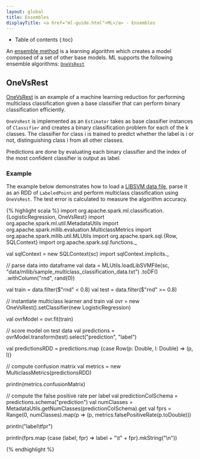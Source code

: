 ```yaml
---
layout: global
title: Ensembles
displayTitle: <a href="ml-guide.html">ML</a> - Ensembles
---
```


* Table of contents
{:toc}

An [ensemble method](http://en.wikipedia.org/wiki/Ensemble_learning)
is a learning algorithm which creates a model composed of a set of other base models.
ML supports the following ensemble algorithms: [`OneVsRest`](api/scala/index.html#org.apache.spark.ml.classifier.OneVsRest)

## OneVsRest

[OneVsRest](http://en.wikipedia.org/wiki/Multiclass_classification#One-vs.-rest) is an example of a machine learning reduction for performing multiclass classification given a base classifier that can perform binary classification efficiently.

`OneVsRest` is implemented as an `Estimator` takes as base classifier instances of `Classifier` and creates a binary classification problem for each of the k classes. The classifier for class i is trained to predict whether the label is i or not, distinguishing class i from all other classes.

Predictions are done by evaluating each binary classifier and the index of the most confident classifier is output as label.

### Example

The example below demonstrates how to load a
[LIBSVM data file](http://www.csie.ntu.edu.tw/~cjlin/libsvmtools/datasets/), parse it as an RDD of `LabeledPoint` and perform multiclass classification using `OneVsRest`. The test error is calculated to measure the algorithm accuracy.

<div class="codetabs">
<div data-lang="scala" markdown="1">
{% highlight scala %}
import org.apache.spark.ml.classification.{LogisticRegression, OneVsRest}
import org.apache.spark.ml.util.MetadataUtils
import org.apache.spark.mllib.evaluation.MulticlassMetrics
import org.apache.spark.mllib.util.MLUtils
import org.apache.spark.sql.{Row, SQLContext}
import org.apache.spark.sql.functions._

val sqlContext = new SQLContext(sc)
import sqlContext.implicits._

// parse data into dataframe
val data = MLUtils.loadLibSVMFile(sc, "data/mllib/sample_multiclass_classification_data.txt")
.toDF()
.withColumn("rnd", rand(0))

val train = data.filter($"rnd" < 0.8)
val test = data.filter($"rnd" >= 0.8)

// instantiate multiclass learner and train
val ovr = new OneVsRest().setClassifier(new LogisticRegression)

val ovrModel = ovr.fit(train)

// score model on test data
val predictions = ovrModel.transform(test).select("prediction", "label")

val predictionsRDD = predictions.map {case Row(p: Double, l: Double) => (p, l)}

// compute confusion matrix
val metrics = new MulticlassMetrics(predictionsRDD)

println(metrics.confusionMatrix)

// compute the false positive rate per label
val predictionColSchema = predictions.schema("prediction")
val numClasses = MetadataUtils.getNumClasses(predictionColSchema).get
val fprs = Range(0, numClasses).map(p => (p, metrics.falsePositiveRate(p.toDouble)))

println("label\tfpr")

println(fprs.map {case (label, fpr) => label + "\t" + fpr}.mkString("\n"))

{% endhighlight %}
</div>
